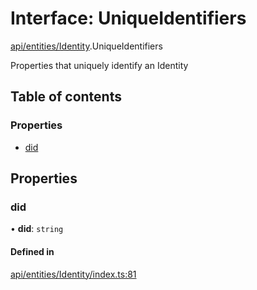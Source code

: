 # Interface: UniqueIdentifiers

[api/entities/Identity](../wiki/api.entities.Identity).UniqueIdentifiers

Properties that uniquely identify an Identity

## Table of contents

### Properties

- [did](../wiki/api.entities.Identity.UniqueIdentifiers#did)

## Properties

### did

• **did**: `string`

#### Defined in

[api/entities/Identity/index.ts:81](https://github.com/PolymeshAssociation/polymesh-sdk/blob/3d14e829/src/api/entities/Identity/index.ts#L81)
